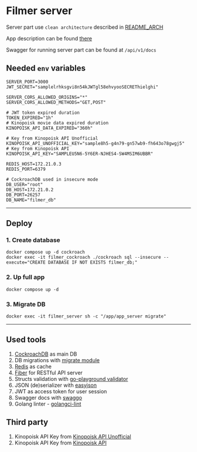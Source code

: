 # Filmer server

Server part use `clean architecture` described in [README_ARCH](./docs/README_ARCH.md)

App description can be found [there](./docs/README_APP.md)

Swagger for running server part can be found at `/api/v1/docs`

## Needed `env` variables

```dotenv
SERVER_PORT=3000
JWT_SECRET="samplelrhksgvi8n54kJWTgl58ehvyooSECREThielghi"

SERVER_CORS_ALLOWED_ORIGINS="*"
SERVER_CORS_ALLOWED_METHODS="GET,POST"

# JWT token expired duration
TOKEN_EXPIRED="1h"
# Kinopoisk movie data expired duration
KINOPOISK_API_DATA_EXPIRED="360h"

# Key from Kinopoisk API Unofficial
KINOPOISK_API_UNOFFICIAL_KEY="sample8h5-g4n79-gn57wb9-fh643o78gwgj5"
# Key from Kinopoisk API
KINOPOISK_API_KEY="SAMPLEU5N6-5Y6ER-NJHES4-SW4MSIM6UBBR"

REDIS_HOST=172.21.0.3
REDIS_PORT=6379

# CockroachDB used in insecure mode
DB_USER="root"
DB_HOST=172.21.0.2
DB_PORT=26257
DB_NAME="filmer_db"

```

---

## Deploy

### 1. Create database

```shell
docker compose up -d cockroach
docker exec -it filmer_cockroach ./cockroach sql --insecure --execute="CREATE DATABASE IF NOT EXISTS filmer_db;"
```

### 2. Up full app

```shell
docker compose up -d
```

### 3. Migrate DB

```shell
docker exec -it filmer_server sh -c "/app/app_server migrate"
```

---

## Used tools

1. [CockroachDB](https://www.cockroachlabs.com/) as main DB
2. DB migrations with [migrate module](https://github.com/golang-migrate/migrate)
3. [Redis](https://github.com/redis/go-redis) as cache
4. [Fiber](https://docs.gofiber.io/) for RESTful API server
5. Structs validation with [go-playground validator](https://github.com/go-playground/validator)
6. JSON (de)serializer with [easyjson](https://github.com/mailru/easyjson)
7. JWT as access token for user session
8. Swagger docs with [swaggo](https://github.com/swaggo/swag)
9. Golang linter - [golangci-lint](https://golangci-lint.run/)

## Third party

1. Kinopoisk API Key from [Kinopoisk API Unofficial](https://kinopoiskapiunofficial.tech/)
2. Kinopoisk API Key from [Kinopoisk API](https://kinopoisk.dev//)
